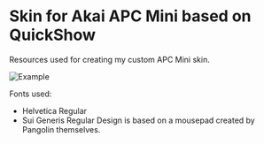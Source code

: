 # Skin for Akai APC Mini based on QuickShow
Resources used for creating my custom APC Mini skin.

![Example](https://github.com/dogefreak/lasers/new/main/akai-apc-mini/example.png)

Fonts used:
- Helvetica Regular
- Sui Generis Regular
Design is based on a mousepad created by Pangolin themselves.
